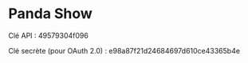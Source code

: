 # Panda Show

Clé API : 49579304f096

Clé secrète (pour OAuth 2.0) : e98a87f21d24684697d610ce43365b4e
